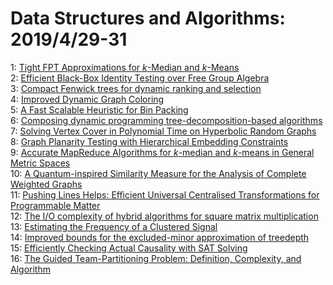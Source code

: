 # Data Structures and Algorithms: 2019/4/29-31  
1: [Tight FPT Approximations for $k$-Median and $k$-Means](https://doi.org/10.48550/arXiv.1904.12334)  
2: [Efficient Black-Box Identity Testing over Free Group Algebra](https://doi.org/10.48550/arXiv.1904.12337)  
3: [Compact Fenwick trees for dynamic ranking and selection](https://doi.org/10.48550/arXiv.1904.12370)  
4: [Improved Dynamic Graph Coloring](https://doi.org/10.48550/arXiv.1904.12427)  
5: [A Fast Scalable Heuristic for Bin Packing](https://doi.org/10.48550/arXiv.1904.12467)  
6: [Composing dynamic programming tree-decomposition-based algorithms](https://doi.org/10.48550/arXiv.1904.12500)  
7: [Solving Vertex Cover in Polynomial Time on Hyperbolic Random Graphs](https://doi.org/10.48550/arXiv.1904.12503)  
8: [Graph Planarity Testing with Hierarchical Embedding Constraints](https://doi.org/10.48550/arXiv.1904.12596)  
9: [Accurate MapReduce Algorithms for $k$-median and $k$-means in General  Metric Spaces](https://doi.org/10.48550/arXiv.1904.12728)  
10: [A Quantum-inspired Similarity Measure for the Analysis of Complete  Weighted Graphs](https://doi.org/10.48550/arXiv.1904.13239)  
11: [Pushing Lines Helps: Efficient Universal Centralised Transformations for  Programmable Matter](https://doi.org/10.48550/arXiv.1904.12777)  
12: [The I/O complexity of hybrid algorithms for square matrix multiplication](https://doi.org/10.48550/arXiv.1904.12804)  
13: [Estimating the Frequency of a Clustered Signal](https://doi.org/10.48550/arXiv.1904.13043)  
14: [Improved bounds for the excluded-minor approximation of treedepth](https://doi.org/10.48550/arXiv.1904.13077)  
15: [Efficiently Checking Actual Causality with SAT Solving](https://doi.org/10.48550/arXiv.1904.13101)  
16: [The Guided Team-Partitioning Problem: Definition, Complexity, and  Algorithm](https://doi.org/10.48550/arXiv.1905.03037)  